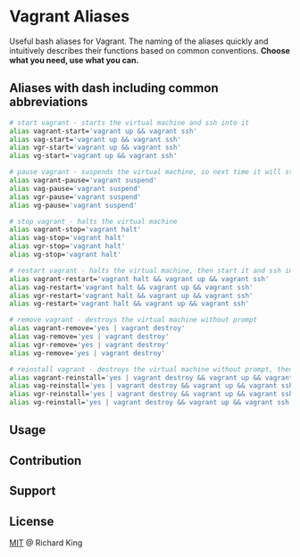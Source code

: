 # Vagrant Aliases

Useful bash aliases for Vagrant. The naming of the aliases quickly and intuitively describes their functions
based on common conventions. **Choose what you need, use what you can.**

## Aliases with dash including common abbreviations

```bash
# start vagrant - starts the virtual machine and ssh into it
alias vagrant-start='vagrant up && vagrant ssh'
alias vag-start='vagrant up && vagrant ssh'
alias vgr-start='vagrant up && vagrant ssh'
alias vg-start='vagrant up && vagrant ssh'

# pause vagrant - suspends the virtual machine, so next time it will start just a couple of seconds
alias vagrant-pause='vagrant suspend'
alias vag-pause='vagrant suspend'
alias vgr-pause='vagrant suspend'
alias vg-pause='vagrant suspend'

# stop vagrant - halts the virtual machine
alias vagrant-stop='vagrant halt'
alias vag-stop='vagrant halt'
alias vgr-stop='vagrant halt'
alias vg-stop='vagrant halt'

# restart vagrant - halts the virtual machine, then start it and ssh into it
alias vagrant-restart='vagrant halt && vagrant up && vagrant ssh'
alias vag-restart='vagrant halt && vagrant up && vagrant ssh'
alias vgr-restart='vagrant halt && vagrant up && vagrant ssh'
alias vg-restart='vagrant halt && vagrant up && vagrant ssh'

# remove vagrant - destroys the virtual machine without prompt
alias vagrant-remove='yes | vagrant destroy'
alias vag-remove='yes | vagrant destroy'
alias vgr-remove='yes | vagrant destroy'
alias vg-remove='yes | vagrant destroy'

# reinstall vagrant - destroys the virtual machine without prompt, then start it and ssh into it
alias vagrant-reinstall='yes | vagrant destroy && vagrant up && vagrant ssh'
alias vag-reinstall='yes | vagrant destroy && vagrant up && vagrant ssh'
alias vgr-reinstall='yes | vagrant destroy && vagrant up && vagrant ssh'
alias vg-reinstall='yes | vagrant destroy && vagrant up && vagrant ssh'
```

## Usage

## Contribution

## Support

## License

[MIT](https://opensource.org/licenses/MIT) @ Richard King
